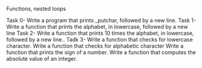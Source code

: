 Functions, nested loops

Task 0- Write a program that prints _putchar, followed by a new line.
Task 1- Write a function that prints the alphabet, in lowercase, followed by a new line
Task 2- Write a function that prints 10 times the alphabet, in lowercase, followed by a new line..
Tadk 3- Write a function that checks for lowercase character.
Write a function that checks for alphabetic character
Write a function that prints the sign of a number.
Write a function that computes the absolute value of an integer.
